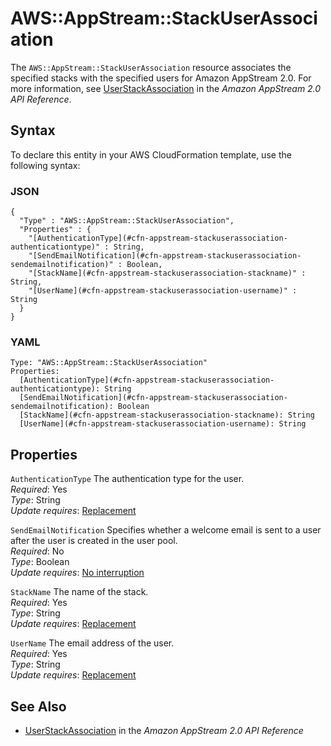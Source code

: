 # AWS::AppStream::StackUserAssociation<a name="aws-resource-appstream-stackuserassociation"></a>

The `AWS::AppStream::StackUserAssociation` resource associates the specified stacks with the specified users for Amazon AppStream 2\.0\. For more information, see [UserStackAssociation](https://docs.aws.amazon.com/appstream2/latest/APIReference/API_UserStackAssociation.html) in the *Amazon AppStream 2\.0 API Reference*\. 

## Syntax<a name="aws-resource-appstream-stackuserassociation-syntax"></a>

To declare this entity in your AWS CloudFormation template, use the following syntax:

### JSON<a name="aws-resource-appstream-stackuserassociation-syntax.json"></a>

```
{
  "Type" : "AWS::AppStream::StackUserAssociation",
  "Properties" : {
    "[AuthenticationType](#cfn-appstream-stackuserassociation-authenticationtype)" : String,
    "[SendEmailNotification](#cfn-appstream-stackuserassociation-sendemailnotification)" : Boolean,
    "[StackName](#cfn-appstream-stackuserassociation-stackname)" : String,
    "[UserName](#cfn-appstream-stackuserassociation-username)" : String
  }
}
```

### YAML<a name="aws-resource-appstream-stackuserassociation-syntax.yaml"></a>

```
Type: "AWS::AppStream::StackUserAssociation"
Properties:
  [AuthenticationType](#cfn-appstream-stackuserassociation-authenticationtype): String
  [SendEmailNotification](#cfn-appstream-stackuserassociation-sendemailnotification): Boolean
  [StackName](#cfn-appstream-stackuserassociation-stackname): String
  [UserName](#cfn-appstream-stackuserassociation-username): String
```

## Properties<a name="aws-resource-appstream-stackuserassociation-properties"></a>

`AuthenticationType`  <a name="cfn-appstream-stackuserassociation-authenticationtype"></a>
The authentication type for the user\.  
 *Required*: Yes  
 *Type*: String  
 *Update requires*: [Replacement](using-cfn-updating-stacks-update-behaviors.md#update-replacement) 

`SendEmailNotification`  <a name="cfn-appstream-stackuserassociation-sendemailnotification"></a>
Specifies whether a welcome email is sent to a user after the user is created in the user pool\.  
 *Required*: No  
 *Type*: Boolean  
 *Update requires*: [No interruption](using-cfn-updating-stacks-update-behaviors.md#update-no-interrupt) 

`StackName`  <a name="cfn-appstream-stackuserassociation-stackname"></a>
The name of the stack\.  
 *Required*: Yes  
 *Type*: String  
 *Update requires*: [Replacement](using-cfn-updating-stacks-update-behaviors.md#update-replacement) 

`UserName`  <a name="cfn-appstream-stackuserassociation-username"></a>
The email address of the user\.  
 *Required*: Yes  
 *Type*: String  
 *Update requires*: [Replacement](using-cfn-updating-stacks-update-behaviors.md#update-replacement) 

## See Also<a name="aws-resource-appstream-stackuserassociation-seealso"></a>
+  [UserStackAssociation](https://docs.aws.amazon.com/appstream2/latest/APIReference/API_UserStackAssociation.html) in the *Amazon AppStream 2\.0 API Reference* 